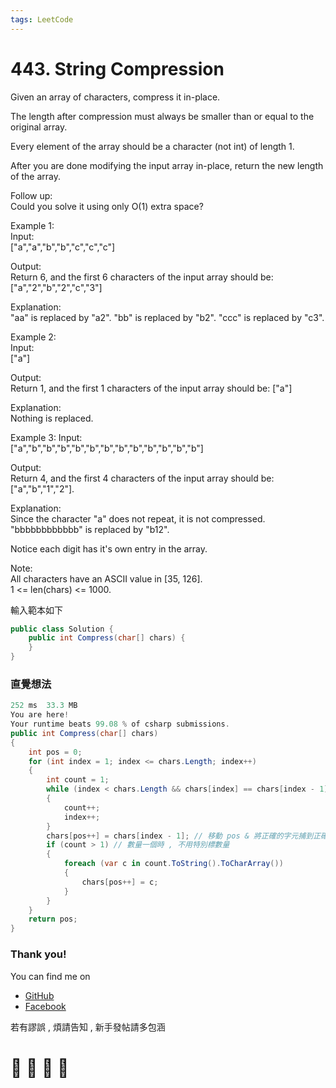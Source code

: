 ```yaml
---
tags: LeetCode
---
```


# 443. String Compression
Given an array of characters, compress it in-place.

The length after compression must always be smaller than or equal to the original array.

Every element of the array should be a character (not int) of length 1.

After you are done modifying the input array in-place, return the new length of the array.

 
Follow up:    
Could you solve it using only O(1) extra space?

 
Example 1:    
Input:    
["a","a","b","b","c","c","c"]

Output:    
Return 6, and the first 6 characters of the input array should be: ["a","2","b","2","c","3"]

Explanation:    
"aa" is replaced by "a2". "bb" is replaced by "b2". "ccc" is replaced by "c3".

Example 2:    
Input:    
["a"]

Output:    
Return 1, and the first 1 characters of the input array should be: ["a"]

Explanation:    
Nothing is replaced.
 

Example 3:
Input:    
["a","b","b","b","b","b","b","b","b","b","b","b","b"]

Output:    
Return 4, and the first 4 characters of the input array should be: ["a","b","1","2"].

Explanation:    
Since the character "a" does not repeat, it is not     compressed. "bbbbbbbbbbbb" is replaced by "b12". 

Notice each digit has it's own entry in the array. 
 

Note:    
All characters have an ASCII value in [35, 126].    
1 <= len(chars) <= 1000.    


輸入範本如下
```C#
public class Solution {
    public int Compress(char[] chars) {
    }
}
```


### 直覺想法
```C#
252 ms	33.3 MB
You are here!
Your runtime beats 99.08 % of csharp submissions.
public int Compress(char[] chars)
{
    int pos = 0;
    for (int index = 1; index <= chars.Length; index++)
    {
        int count = 1;
        while (index < chars.Length && chars[index] == chars[index - 1])
        {
            count++;
            index++;
        }
        chars[pos++] = chars[index - 1]; // 移動 pos & 將正確的字元捕到正確的位置
        if (count > 1) // 數量一個時 , 不用特別標數量
        {
            foreach (var c in count.ToString().ToCharArray())
            {
                chars[pos++] = c;
            }
        }
    }
    return pos;
}
```








### Thank you! 

You can find me on

- [GitHub](https://github.com/s0920832252)
- [Facebook](https://www.facebook.com/fourtune.chen)

若有謬誤 , 煩請告知 , 新手發帖請多包涵

# :100: :muscle: :tada: :sheep: 
